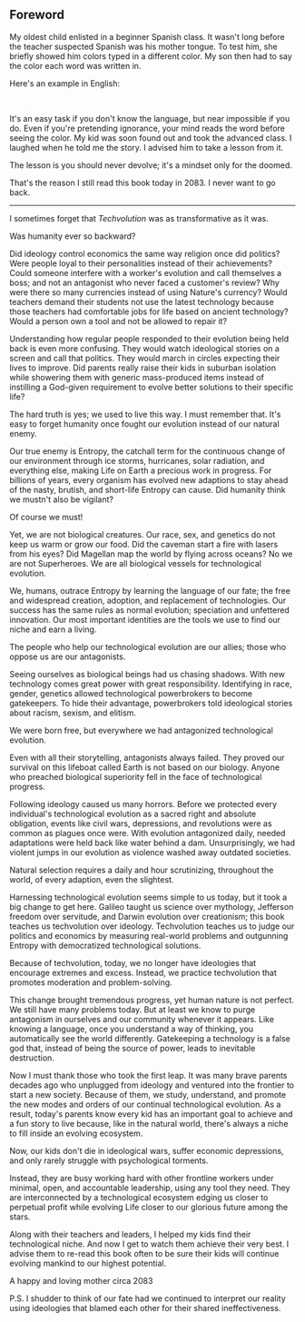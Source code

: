 ## Foreword

My oldest child enlisted in a beginner Spanish class. It wasn't long before the teacher suspected Spanish was his mother tongue. To test him, she briefly showed him colors typed in a different color. My son then had to say the color each word was written in. 

Here's an example in English:

<div class="scroller">
   <span>
      <p style="color: red; font-weight: bold; font-size: 16px">White</p>
      <p style="color: grey; font-weight: bold; font-size: 16px">Purple</p>
      <p style="color: blue; font-weight: bold; font-size: 16px">Red</p>
      <p style="color: orange; font-weight: bold; font-size: 16px">Yellow</p>
      <p style="color: red; font-weight: bold; font-size: 16px">Pink</p>
      <p style="color: brown; font-weight: bold; font-size: 16px">Black</p> 
      <p style="color: pink; font-weight: bold; font-size: 16px">Brown</p> 
      <p style="color: green; font-weight: bold; font-size: 16px">Blue</p>
   </span>
</div>
  
It's an easy task if you don't know the language, but near impossible if you do. Even if you're pretending ignorance, your mind reads the word before seeing the color. My kid was soon found out and took the advanced class. I laughed when he told me the story. I advised him to take a lesson from it.

The lesson is you should never devolve; it's a mindset only for the doomed.

That's the reason I still read this book today in 2083. I never want to go back.

---

I sometimes forget that _Techvolution_ was as transformative as it was.

Was humanity ever so backward? 

Did ideology control economics the same way religion once did politics? Were people loyal to their personalities instead of their achievements? Could someone interfere with a worker's evolution and call themselves a boss; and not an antagonist who never faced a customer's review? Why were there so many currencies instead of using Nature's currency? Would teachers demand their students not use the latest technology because those teachers had comfortable jobs for life based on ancient technology? Would a person own a tool and not be allowed to repair it?

Understanding how regular people responded to their evolution being held back is even more confusing. They would watch ideological stories on a screen and call that politics. They would march in circles expecting their lives to improve. Did parents really raise their kids in suburban isolation while showering them with generic mass-produced items instead of instilling a God-given requirement to evolve better solutions to their specific life?

The hard truth is yes; we used to live this way. I must remember that. It's easy to forget humanity once fought our evolution instead of our natural enemy.

Our true enemy is Entropy, the catchall term for the continuous change of our environment through ice storms, hurricanes, solar radiation, and everything else, making Life on Earth a precious work in progress. For billions of years, every organism has evolved new adaptions to stay ahead of the nasty, brutish, and short-life Entropy can cause. Did humanity think we mustn't also be vigilant?

Of course we must! 

Yet, we are not biological creatures. Our race, sex, and genetics do not keep us warm or grow our food. Did the caveman start a fire with lasers from his eyes? Did Magellan map the world by flying across oceans? No we are not Superheroes. We are all biological vessels for technological evolution.

We, humans, outrace Entropy by learning the language of our fate; the free and widespread creation, adoption, and replacement of technologies. Our success has the same rules as normal evolution; speciation and unfettered innovation. Our most important identities are the tools we use to find our niche and earn a living.

The people who help our technological evolution are our allies; those who oppose us are our antagonists.

Seeing ourselves as biological beings had us chasing shadows. With new technology comes great power with great responsibility. Identifying in race, gender, genetics allowed technological powerbrokers to become gatekeepers. To hide their advantage, powerbrokers told ideological stories about racism, sexism, and elitism.

We were born free, but everywhere we had antagonized technological evolution.

Even with all their storytelling, antagonists always failed. They proved our survival on this lifeboat called Earth is not based on our biology. Anyone who preached biological superiority fell in the face of technological progress.

Following ideology caused us many horrors. Before we protected every individual's technological evolution as a sacred right and absolute obligation, events like civil wars, depressions, and revolutions were as common as plagues once were. With evolution antagonized daily, needed adaptations were held back like water behind a dam. Unsurprisingly, we had violent jumps in our evolution as violence washed away outdated societies.

Natural selection requires a daily and hour scrutinizing, throughout the world, of every adaption, even the slightest.

Harnessing technological evolution seems simple to us today, but it took a big change to get here. Galileo taught us science over mythology, Jefferson freedom over servitude, and Darwin evolution over creationism; this book teaches us techvolution over ideology. Techvolution teaches us to judge our politics and economics by measuring real-world problems and outgunning Entropy with democratized technological solutions.

Because of techvolution, today, we no longer have ideologies that encourage extremes and excess. Instead, we practice techvolution that promotes moderation and problem-solving. 

This change brought tremendous progress, yet human nature is not perfect. We still have many problems today. But at least we know to purge antagonism in ourselves and our community whenever it appears. Like knowing a language, once you understand a way of thinking, you automatically see the world differently. Gatekeeping a technology is a false god that, instead of being the source of power, leads to inevitable destruction. 

Now I must thank those who took the first leap. It was many brave parents decades ago who unplugged from ideology and ventured into the frontier to start a new society. Because of them, we study, understand, and promote the new modes and orders of our continual technological evolution. As a result, today's parents know every kid has an important goal to achieve and a fun story to live because, like in the natural world, there's always a niche to fill inside an evolving ecosystem. 

Now, our kids don't die in ideological wars, suffer economic depressions, and only rarely struggle with psychological torments.

Instead, they are busy working hard with other frontline workers under minimal, open, and accountable leadership, using any tool they need. They are interconnected by a technological ecosystem edging us closer to perpetual profit while evolving Life closer to our glorious future among the stars.

Along with their teachers and leaders, I helped my kids find their technological niche. And now I get to watch them achieve their very best. I advise them to re-read this book often to be sure their kids will continue evolving mankind to our highest potential.

A happy and loving mother
circa 2083

P.S.
I shudder to think of our fate had we continued to interpret our reality using ideologies that blamed each other for their shared ineffectiveness.

<style>
/* Scroller styling */
/* https://alvarotrigo.com/blog/7-scroll-text-animations-css-and-js/ */
.scroller {
  height: 1.2em;
  line-height: 1.2em;
  position: relative;
  overflow: hidden;
  width: 10em;
}

.scroller > span {
  position: absolute;
  top: 0;
  animation: slide 5s infinite;
  font-weight: bold;
}

@keyframes slide {
  0% {
    top: 0;
  }
  10% {
    top: -1.6em;
   }
  20% {
    top: -2.6em;
   }
  30% {
    top: -3.6em;
   }
  40% {
    top: -4.6em;
   }
  50% {
    top: -5.6em;
   }
  60% {
    top: -6.6em;
   }
  70% {
    top: -7.6em;
   }
  80% {
    top: -8.6em;
   }
  90% {
    top: -9.6em;
   }
  100% {
    top: -10.6em;
   }}
</style>